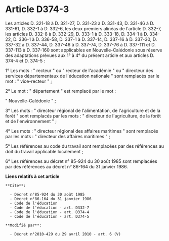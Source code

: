 # Article D374-3

Les articles D. 321-18 à D. 321-27, D. 331-23 à D. 331-43, D. 331-46 à D. 331-61, D. 332-1 à D. 332-6, les deux premiers
alinéas de l'article D. 332-7, les articles D. 332-8 à D. 332-29, D. 333-1 à D. 333-18, D. 334-1 à D. 334-22, D. 336-1 à D.
336-58, D. 337-1 à D. 337-14, D. 337-16 à D. 337-30, D. 337-32 à D. 337-44, D. 337-46 à D. 337-74, D. 337-76 à D. 337-111 et
D. 337-113 à D. 337-160 sont applicables en Nouvelle-Calédonie sous réserve des adaptations prévues aux 1° à 4° du présent
article et aux articles D. 374-4 et D. 374-5 : 

1° Les mots : " recteur " ou " recteur de l'académie " ou " directeur des services départementaux de l'éducation nationale "
sont remplacés par le mot : " vice-recteur " ; 

2° Le mot : " département " est remplacé par le mot : 

" Nouvelle-Calédonie " ; 

3° Les mots : "         directeur régional de l'alimentation, de l'agriculture et de la forêt  " sont remplacés par les
mots : " directeur de l'agriculture, de la forêt et de l'environnement " ; 

4° Les mots : " directeur régional des affaires maritimes " sont remplacés par les mots : " directeur des affaires maritimes
" ; 

5° Les références au code du travail sont remplacées par des références au doit du travail applicable localement ; 

6° Les références au décret n° 85-924 du 30 août 1985 sont remplacées par des références au décret n° 86-164 du 31 janvier
1986.

**Liens relatifs à cet article**

	**Cite**:

	  - Décret n°85-924 du 30 août 1985
	  - Décret n°86-164 du 31 janvier 1986
	  - Code de l'éducation
	  - Code de l'éducation - art. D332-7
	  - Code de l'éducation - art. D374-4
	  - Code de l'éducation - art. D374-5

	**Modifié par**:

	  - Décret n°2010-429 du 29 avril 2010 - art. 6 (V)

